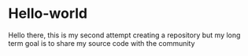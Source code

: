 # Hello-world
Hello there, this is my second attempt creating a repository but my long term goal is to share my source code with the community
